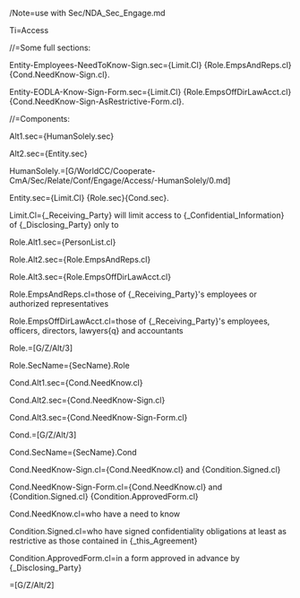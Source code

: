 /Note=use with Sec/NDA_Sec_Engage.md

Ti=Access

//=Some full sections:

Entity-Employees-NeedToKnow-Sign.sec={Limit.Cl} {Role.EmpsAndReps.cl}{Cond.NeedKnow-Sign.cl}.

Entity-EODLA-Know-Sign-Form.sec={Limit.Cl} {Role.EmpsOffDirLawAcct.cl}{Cond.NeedKnow-Sign-AsRestrictive-Form.cl}.

//=Components:

Alt1.sec={HumanSolely.sec}

Alt2.sec={Entity.sec}

HumanSolely.=[G/WorldCC/Cooperate-CmA/Sec/Relate/Conf/Engage/Access/-HumanSolely/0.md]

Entity.sec={Limit.Cl} {Role.sec}{Cond.sec}.

Limit.Cl={_Receiving_Party} will limit access to {_Confidential_Information} of {_Disclosing_Party} only to 

Role.Alt1.sec={PersonList.cl}

Role.Alt2.sec={Role.EmpsAndReps.cl}

Role.Alt3.sec={Role.EmpsOffDirLawAcct.cl}

Role.EmpsAndReps.cl=those of {_Receiving_Party}'s employees or authorized representatives 

Role.EmpsOffDirLawAcct.cl=those of {_Receiving_Party}'s employees, officers, directors, lawyers{q} and accountants 

Role.=[G/Z/Alt/3]

Role.SecName={SecName}.Role

Cond.Alt1.sec={Cond.NeedKnow.cl}

Cond.Alt2.sec={Cond.NeedKnow-Sign.cl}

Cond.Alt3.sec={Cond.NeedKnow-Sign-Form.cl}

Cond.=[G/Z/Alt/3]

Cond.SecName={SecName}.Cond

Cond.NeedKnow-Sign.cl={Cond.NeedKnow.cl} and {Condition.Signed.cl}

Cond.NeedKnow-Sign-Form.cl={Cond.NeedKnow.cl} and {Condition.Signed.cl} {Condition.ApprovedForm.cl}

Cond.NeedKnow.cl=who have a need to know

Condition.Signed.cl=who have signed confidentiality obligations at least as restrictive as those contained in {_this_Agreement}

Condition.ApprovedForm.cl=in a form approved in advance by {_Disclosing_Party}

=[G/Z/Alt/2]
